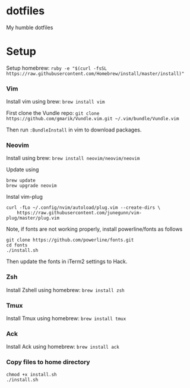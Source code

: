 # dotfiles

My humble dotfiles

# Setup

Setup homebrew:
`ruby -e "$(curl -fsSL https://raw.githubusercontent.com/Homebrew/install/master/install)"`

### Vim

Install vim using brew:
`brew install vim`

First clone the Vundle repo:
`git clone https://github.com/gmarik/Vundle.vim.git ~/.vim/bundle/Vundle.vim`

Then run `:BundleInstall` in vim to download packages.

### Neovim

Install using brew:
`brew install neovim/neovim/neovim`

Update using
```
brew update
brew upgrade neovim
```

Instal vim-plug
```
curl -fLo ~/.config/nvim/autoload/plug.vim --create-dirs \
    https://raw.githubusercontent.com/junegunn/vim-plug/master/plug.vim
```

Note, if fonts are not working properly, install powerline/fonts as follows
```
git clone https://github.com/powerline/fonts.git
cd fonts
./install.sh
```
Then update the fonts in iTerm2 settings to Hack.

### Zsh

Install Zshell using homebrew:
`brew install zsh`

### Tmux

Install Tmux using homebrew:
`brew install tmux`

### Ack

Install Ack using homebrew:
`brew install ack`

### Copy files to home directory

```
chmod +x install.sh
./install.sh
```
